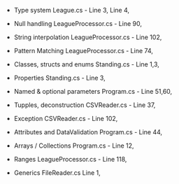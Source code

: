 - Type system
  League.cs - Line 3, Line 4,

- Null handling
    LeagueProcessor.cs - Line 90,

- String interpolation
    LeagueProcessor.cs - Line 102,

- Pattern Matching
    LeagueProcessor.cs - Line 74,

- Classes, structs and enums
    Standing.cs - Line 1,3,

- Properties
    Standing.cs - Line 3,

- Named & optional parameters
    Program.cs - Line 51,60,

- Tupples, deconstruction
    CSVReader.cs - Line 37,

- Exception
    CSVReader.cs - Line 102,


- Attributes and DataValidation
    Program.cs - Line 44,

- Arrays / Collections
    Program.cs - Line 12,

- Ranges
LeagueProcessor.cs - Line 118,

- Generics
FileReader.cs  Line 1,